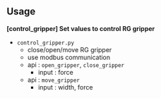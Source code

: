 ## Usage
**[control_gripper] Set values to control RG gripper**
- `control_gripper.py`
    - close/open/move RG gripper
    - use modbus communication
    - api : `open_gripper`, `close_gripper`
        - input : force
    - api : `move_gripper`
        - input : width, force